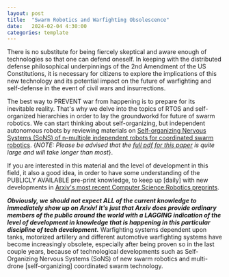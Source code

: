 ```yaml
---
layout: post
title:  "Swarm Robotics and Warfighting Obsolescence"
date:   2024-02-04 4:30:00
categories: template
---
```



There is no substitute for being fiercely skeptical and aware enough of technologies so that one can defend oneself. In keeping with the distributed defense philosophical underpinnings of the 2nd Amendment of the US Constitutions, it is necessary for citizens to explore the implications of this new technology and its potential impact on the future of warfighting and self-defense in the event of civil wars and insurrections.

The best way to PREVENT war from happening is to prepare for its inevitable reality. That's why we delve into the topics of RTOS and self-organized hierarchies in order to lay the groundworkd for future of swarm robotics. We can start thinking about self-organizing, but independent autonomous robots by reviewing materials on [Self-organizing Nervous Systems (SoNS) of n-multiple independent robots for coordinated swarm robotics](https://browse.arxiv.org/abs/2401.13103). {*NOTE: Please be advised that the [full pdf for this paper](https://arxiv.org/pdf/2401.13103.pdf) is quite large and will take longer than most*}.  

If you are interested in this material and the level of development in this field, it also a good idea, in order to have some understanding of the PUBLICLY AVAILABLE pre-print knowledge, to keep up [daily] with new developments in [Arxiv's most recent Computer Science:Robotics preprints](https://browse.arxiv.org/list/cs.RO/recent). 

***Obviously, we should not expect ALL of the current knowledge to immediately show up on Arxiv! It's just that Arxiv does provide ordinary members of the public around the world with a LAGGING indication of the level of development in knowledge that is happening in this particular discipline of tech development.***  Warfighting systems dependent upon tanks, motorized artillery and different automotive warfighting systems have become increasingly obsolete, especially after being proven so in the last couple years, because of technological developments such as Self-Organizing Nervous Systems (SoNS) of new swarm robotics and multi-drone [self-organizing] coordinated swarm technology.

